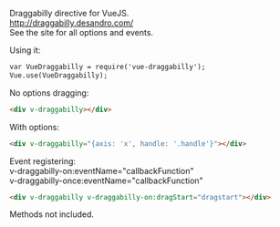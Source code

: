 Draggabilly directive for VueJS.<br />
http://draggabilly.desandro.com/<br />
See the site for all options and events.<br />


Using it:
```html
var VueDraggabilly = require('vue-draggabilly');
Vue.use(VueDraggabilly);
```

No options dragging:
```html
<div v-draggabilly></div>
```

With options:
```html
<div v-draggabilly="{axis: 'x', handle: '.handle'}"></div>
```

Event registering:<br />
v-draggabilly-on:eventName="callbackFunction"<br />
v-draggabilly-once:eventName="callbackFunction"<br />
```html
<div v-draggabilly v-draggabilly-on:dragStart="dragstart"></div>
```


Methods not included.